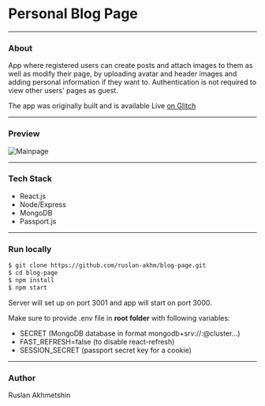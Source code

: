 # Personal Blog Page
---
### About 
App where registered users can create posts and attach images to them as well as modify their page, by uploading avatar and header images and adding personal information if they want to. Authentication is not required to view other users' pages as guest.

The app was originally built and is available Live [on Glitch](https://appnew-test-sample.glitch.me/)

---
### Preview 

![Mainpage](https://cdn.glitch.com/b263e770-440e-453b-8974-57d826cc0507%2FBlogPage.jpg?v=16127453043375)

---
### Tech Stack
  - React.js
  - Node/Express
  - MongoDB
  - Passport.js

---

### Run locally
```sh
$ git clone https://github.com/ruslan-akhm/blog-page.git
$ cd blog-page
$ npm install
$ npm start
```
Server will set up on port 3001 and app will start on port 3000.

Make sure to provide .env file in **root folder** with following variables:
 - SECRET (MongoDB database in format mongodb+srv://<username>:<password>@cluster...)
 - FAST_REFRESH=false (to disable react-refresh)
 - SESSION_SECRET (passport secret key for a cookie)

---
### Author
Ruslan Akhmetshin
